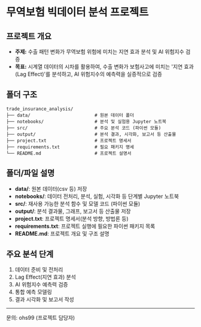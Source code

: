 # 무역보험 빅데이터 분석 프로젝트

## 프로젝트 개요
- **주제:** 수출 패턴 변화가 무역보험 위험에 미치는 지연 효과 분석 및 AI 위험지수 검증
- **목표:** 시계열 데이터의 시차를 활용하여, 수출 변화가 보험사고에 미치는 '지연 효과(Lag Effect)'를 분석하고, AI 위험지수의 예측력을 실증적으로 검증

## 폴더 구조
```
trade_insurance_analysis/
├── data/                        # 원본 데이터 폴더
├── notebooks/                   # 분석 및 실험용 Jupyter 노트북
├── src/                         # 주요 분석 코드 (파이썬 모듈)
├── output/                      # 분석 결과, 시각화, 보고서 등 산출물
├── project.txt                  # 프로젝트 명세서
├── requirements.txt             # 필요 패키지 명세
└── README.md                    # 프로젝트 설명서
```

## 폴더/파일 설명
- **data/**: 원본 데이터(csv 등) 저장
- **notebooks/**: 데이터 전처리, 분석, 실험, 시각화 등 단계별 Jupyter 노트북
- **src/**: 재사용 가능한 분석 함수 및 모델 코드 (파이썬 모듈)
- **output/**: 분석 결과물, 그래프, 보고서 등 산출물 저장
- **project.txt**: 프로젝트 명세서(분석 방향, 방법론 등)
- **requirements.txt**: 프로젝트 실행에 필요한 파이썬 패키지 목록
- **README.md**: 프로젝트 개요 및 구조 설명

## 주요 분석 단계
1. 데이터 준비 및 전처리
2. Lag Effect(지연 효과) 분석
3. AI 위험지수 예측력 검증
4. 통합 예측 모델링
5. 결과 시각화 및 보고서 작성

---
문의: ohs99 (프로젝트 담당자) 